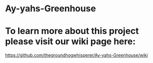 # Ay-yahs-Greenhouse

# To learn more about this project please visit our wiki page here:  

https://github.com/thegroundhogwhisperer/Ay-yahs-Greenhouse/wiki

